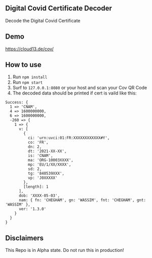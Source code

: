 ## Digital Covid Certificate Decoder

Decode the Digital Covid Certificate

## Demo
https://cloud13.de/cov/

## How to use

1. Run `npm install`
2. Run `npm start`
3. Surf to `127.0.0.1:8080` or your host and scan your Cov QR Code
3. The decoded data should be printed if cert is vaild like this:

```
Success: {
  1 => 'CNAM',
  4 => 1600000000,
  6 => 1600000000,
  -260 => {
    1 => {
      v: [
        {
          ci: 'urn:uvci:01:FR:XXXXXXXXXXXX#Y',
          co: 'FR',
          dn: 2,
          dt: '2021-XX-XX',
          is: 'CNAM',
          ma: 'ORG-10003XXXX',
          mp: 'EU/1/XX/XXXX',
          sd: 2,
          tg: '840539XXX',
          vp: 'J0XXXXX'
        },
        [length]: 1
      ],
      dob: 'XXXX-05-03',
      nam: { fn: 'CHEGHAM', gn: 'WASSIM', fnt: 'CHEGHAM', gnt: 'WASSIM' },
      ver: '1.3.0'
    }
  }
}
```

## Disclaimers

This Repo is in Alpha state. Do not run this in production!

